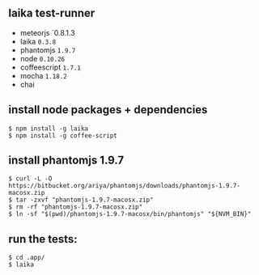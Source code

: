 laika test-runner
-----------------

* meteorjs `0.8.1.3
* laika `0.3.8`
* phantomjs `1.9.7`
* node `0.10.26`
* coffeescript `1.7.1`
* mocha `1.18.2`
* chai


## install node packages + dependencies

    $ npm install -g laika
    $ npm install -g coffee-script


## install phantomjs 1.9.7

    $ curl -L -O https://bitbucket.org/ariya/phantomjs/downloads/phantomjs-1.9.7-macosx.zip
    $ tar -zxvf "phantomjs-1.9.7-macosx.zip"
    $ rm -rf "phantomjs-1.9.7-macosx.zip"
    $ ln -sf "$(pwd)/phantomjs-1.9.7-macosx/bin/phantomjs" "${NVM_BIN}"


## run the tests:

    $ cd .app/
    $ laika
